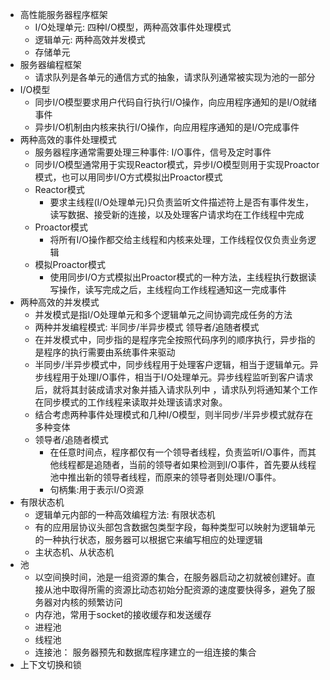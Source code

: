 - 高性能服务器程序框架
  - I/O处理单元: 四种I/O模型，两种高效事件处理模式
  - 逻辑单元: 两种高效并发模式
  - 存储单元
- 服务器编程框架
  - 请求队列是各单元的通信方式的抽象，请求队列通常被实现为池的一部分
- I/O模型
  - 同步I/O模型要求用户代码自行执行I/O操作，向应用程序通知的是I/O就绪事件
  - 异步I/O机制由内核来执行I/O操作，向应用程序通知的是I/O完成事件
- 两种高效的事件处理模式
  - 服务器程序通常需要处理三种事件: I/O事件，信号及定时事件
  - 同步I/O模型通常用于实现Reactor模式，异步I/O模型则用于实现Proactor模式，也可以用同步I/O方式模拟出Proactor模式
  - Reactor模式
    - 要求主线程(I/O处理单元)只负责监听文件描述符上是否有事件发生，读写数据、接受新的连接，以及处理客户请求均在工作线程中完成
  - Proactor模式
    - 将所有I/O操作都交给主线程和内核来处理，工作线程仅仅负责业务逻辑
  - 模拟Proactor模式
    - 使用同步I/O方式模拟出Proactor模式的一种方法，主线程执行数据读写操作，读写完成之后，主线程向工作线程通知这一完成事件
- 两种高效的并发模式
  - 并发模式是指I/O处理单元和多个逻辑单元之间协调完成任务的方法
  - 两种并发编程模式: 半同步/半异步模式  领导者/追随者模式
  - 在并发模式中，同步指的是程序完全按照代码序列的顺序执行，异步指的是程序的执行需要由系统事件来驱动
  - 半同步/半异步模式中，同步线程用于处理客户逻辑，相当于逻辑单元。异步线程用于处理I/O事件，相当于I/O处理单元。异步线程监听到客户请求后，就将其封装成请求对象并插入请求队列中
，请求队列将通知某个工作在同步模式的工作线程来读取并处理该请求对象。
  - 结合考虑两种事件处理模式和几种I/O模型，则半同步/半异步模式就存在多种变体
  - 领导者/追随者模式
    - 在任意时间点，程序都仅有一个领导者线程，负责监听I/O事件，而其他线程都是追随者，当前的领导者如果检测到I/O事件，首先要从线程池中推出新的领导者线程，而原来的领导者则处理I/O事件。
    - 句柄集:用于表示I/O资源
- 有限状态机
  - 逻辑单元内部的一种高效编程方法: 有限状态机
  - 有的应用层协议头部包含数据包类型字段，每种类型可以映射为逻辑单元的一种执行状态，服务器可以根据它来编写相应的处理逻辑
  - 主状态机、从状态机
- 池
  - 以空间换时间，池是一组资源的集合，在服务器启动之初就被创建好。直接从池中取得所需的资源比动态初始分配资源的速度要快得多，避免了服务器对内核的频繁访问
  - 内存池，常用于socket的接收缓存和发送缓存
  - 进程池
  - 线程池
  - 连接池： 服务器预先和数据库程序建立的一组连接的集合
- 上下文切换和锁

